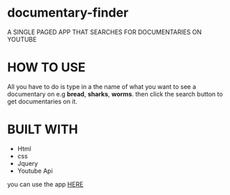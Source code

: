 # documentary-finder
A SINGLE PAGED APP THAT SEARCHES FOR DOCUMENTARIES ON YOUTUBE



# HOW TO USE

All you have to do is type in a the name of what you want to see a documentary on e.g **bread**, **sharks**, **worms**. then click the search button to get documentaries on it.


# BUILT WITH
 
* Html
* css
* Jquery
* Youtube Api


you can use the app [HERE](http://a.com)